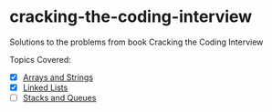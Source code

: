 # cracking-the-coding-interview
Solutions to the problems from book Cracking the Coding Interview

Topics Covered:
- [x] [Arrays and Strings](arrays-and-strings/)
- [x] [Linked Lists](linked-lists/)
- [ ] [Stacks and Queues](stacks-and-queues/)
